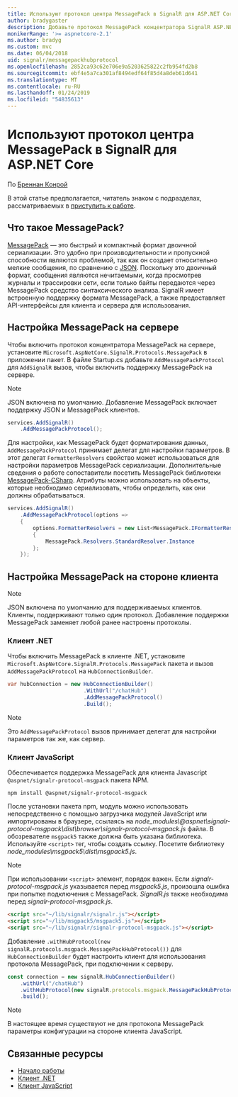 ```yaml
---
title: Используют протокол центра MessagePack в SignalR для ASP.NET Core
author: bradygaster
description: Добавьте протокол MessagePack концентратора SignalR ASP.NET Core.
monikerRange: '>= aspnetcore-2.1'
ms.author: bradyg
ms.custom: mvc
ms.date: 06/04/2018
uid: signalr/messagepackhubprotocol
ms.openlocfilehash: 2852ca93c62e706e9a5203625822c2fb954fd2b8
ms.sourcegitcommit: ebf4e5a7ca301af8494edf64f85d4a8deb61d641
ms.translationtype: MT
ms.contentlocale: ru-RU
ms.lasthandoff: 01/24/2019
ms.locfileid: "54835613"
---
```

# <a name="use-messagepack-hub-protocol-in-signalr-for-aspnet-core"></a>Используют протокол центра MessagePack в SignalR для ASP.NET Core

По [Бреннан Конрой](https://github.com/BrennanConroy)

В этой статье предполагается, читатель знаком с подразделах, рассматриваемых в [приступить к работе](xref:tutorials/signalr).

## <a name="what-is-messagepack"></a>Что такое MessagePack?

[MessagePack](https://msgpack.org/index.html) — это быстрый и компактный формат двоичной сериализации. Это удобно при производительности и пропускной способности являются проблемой, так как он создает относительно мелкие сообщения, по сравнению с [JSON](https://www.json.org/). Поскольку это двоичный формат, сообщения являются нечитаемыми, когда просмотрев журналы и трассировки сети, если только байты передаются через MessagePack средство синтаксического анализа. SignalR имеет встроенную поддержку формата MessagePack, а также предоставляет API-интерфейсы для клиента и сервера для использования.

## <a name="configure-messagepack-on-the-server"></a>Настройка MessagePack на сервере

Чтобы включить протокол концентратора MessagePack на сервере, установите `Microsoft.AspNetCore.SignalR.Protocols.MessagePack` в приложении пакет. В файле Startup.cs добавьте `AddMessagePackProtocol` для `AddSignalR` вызов, чтобы включить поддержку MessagePack на сервере.

> [!NOTE]
> JSON включена по умолчанию. Добавление MessagePack включает поддержку JSON и MessagePack клиентов.

```csharp
services.AddSignalR()
    .AddMessagePackProtocol();
```

Для настройки, как MessagePack будет форматирования данных, `AddMessagePackProtocol` принимает делегат для настройки параметров. В этот делегат `FormatterResolvers` свойство может использоваться для настройки параметров MessagePack сериализации. Дополнительные сведения о работе сопоставители посетить MessagePack библиотеки [MessagePack-CSharp](https://github.com/neuecc/MessagePack-CSharp). Атрибуты можно использовать на объекты, которые необходимо сериализовать, чтобы определить, как они должны обрабатываться.

```csharp
services.AddSignalR()
    .AddMessagePackProtocol(options =>
    {
        options.FormatterResolvers = new List<MessagePack.IFormatterResolver>()
        {
            MessagePack.Resolvers.StandardResolver.Instance
        };
    });
```

## <a name="configure-messagepack-on-the-client"></a>Настройка MessagePack на стороне клиента

> [!NOTE]
> JSON включена по умолчанию для поддерживаемых клиентов. Клиенты, поддерживают только один протокол. Добавление поддержки MessagePack заменяет любой ранее настроены протоколы.

### <a name="net-client"></a>Клиент .NET

Чтобы включить MessagePack в клиенте .NET, установите `Microsoft.AspNetCore.SignalR.Protocols.MessagePack` пакета и вызов `AddMessagePackProtocol` на `HubConnectionBuilder`.

```csharp
var hubConnection = new HubConnectionBuilder()
                        .WithUrl("/chatHub")
                        .AddMessagePackProtocol()
                        .Build();
```

> [!NOTE]
> Это `AddMessagePackProtocol` вызов принимает делегат для настройки параметров так же, как сервер.

### <a name="javascript-client"></a>Клиент JavaScript

Обеспечивается поддержка MessagePack для клиента Javascript `@aspnet/signalr-protocol-msgpack` пакета NPM.

```console
npm install @aspnet/signalr-protocol-msgpack
```

После установки пакета npm, модуль можно использовать непосредственно с помощью загрузчика модулей JavaScript или импортированы в браузере, ссылаясь на *node_modules\\@aspnet\signalr-protocol-msgpack\dist\browser\signalr-protocol-msgpack.js* файла. В обозревателе `msgpack5` также должна быть указана библиотека. Используйте `<script>` тег, чтобы создать ссылку. Посетите библиотеку *node_modules\msgpack5\dist\msgpack5.js*.

> [!NOTE]
> При использовании `<script>` элемент, порядок важен. Если *signalr-protocol-msgpack.js* указывается перед *msgpack5.js*, произошла ошибка при попытке подключения с MessagePack. *SignalR.js* также необходима перед *signalr-protocol-msgpack.js*.

```html
<script src="~/lib/signalr/signalr.js"></script>
<script src="~/lib/msgpack5/msgpack5.js"></script>
<script src="~/lib/signalr/signalr-protocol-msgpack.js"></script>
```

Добавление `.withHubProtocol(new signalR.protocols.msgpack.MessagePackHubProtocol())` для `HubConnectionBuilder` будет настроить клиент для использования протокола MessagePack, при подключении к серверу.

```javascript
const connection = new signalR.HubConnectionBuilder()
    .withUrl("/chatHub")
    .withHubProtocol(new signalR.protocols.msgpack.MessagePackHubProtocol())
    .build();
```

> [!NOTE]
> В настоящее время существуют не для протокола MessagePack параметры конфигурации на стороне клиента JavaScript.

## <a name="related-resources"></a>Связанные ресурсы

* [Начало работы](xref:tutorials/signalr)
* [Клиент .NET](xref:signalr/dotnet-client)
* [Клиент JavaScript](xref:signalr/javascript-client)
